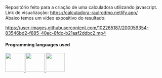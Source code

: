 Repositório feito para a criação de uma calculadora utilizando javascript.
<br>
Link de visualização: https://calculadora-raulrodmo.netlify.app/
<br>
Abaixo temos um vídeo expositivo do resultado:

https://user-images.githubusercontent.com/102265187/200059354-83546bd2-f885-40ec-8fdc-b21aaf2ddbc2.mp4

#### Programming languages used

<div>
      <a href="https://github.com/raulrodmo">
            <img id="html" src="https://cdn-icons-png.flaticon.com/512/1051/1051277.png" width="60" height="60"/>
            <img id="css" src="https://cdn-icons-png.flaticon.com/512/732/732190.png" width="60" height="60"/>
            <img id="js" src="https://cdn-icons-png.flaticon.com/512/1199/1199124.png" width="60" height="60"/>
</div>
